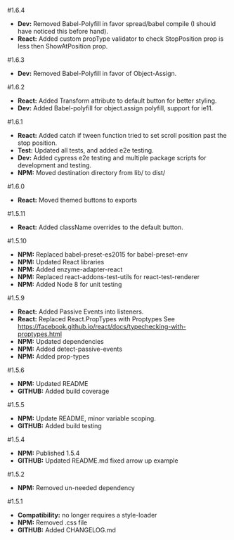 #1.6.4
* **Dev:** Removed Babel-Polyfill in favor spread/babel compile (I should have noticed this before hand).
* **React:** Added custom propType validator to check StopPosition prop is less then ShowAtPosition prop.

#1.6.3
* **Dev:** Removed Babel-Polyfill in favor of Object-Assign.

#1.6.2
* **React:** Added Transform attribute to default button for better styling.
* **Dev:** Added Babel-polyfill for object.assign polyfill, support for ie11.

#1.6.1
* **React:** Added catch if tween function tried to set scroll position past the stop position.
* **Test:** Updated all tests, and added e2e testing.
* **Dev:** Added cypress e2e testing and multiple package scripts for development and testing.
* **NPM:** Moved destination directory from lib/ to dist/

#1.6.0
* **React:** Moved themed buttons to exports

#1.5.11
* **React:** Added className overrides to the default button.

#1.5.10
* **NPM:** Replaced babel-preset-es2015 for babel-preset-env
* **NPM:** Updated React libraries
* **NPM:** Added enzyme-adapter-react
* **NPM:** Replaced react-addons-test-utils for react-test-renderer
* **NPM:** Added Node 8 for unit testing

#1.5.9

* **React:** Added Passive Events into listeners.
* **React:** Replaced React.PropTypes with Proptypes See https://facebook.github.io/react/docs/typechecking-with-proptypes.html
* **NPM:** Updated dependencies
* **NPM:** Added detect-passive-events
* **NPM:** Added prop-types

#1.5.6

* **NPM:** Updated README
* **GITHUB:** Added build coverage

#1.5.5

* **NPM:** Update README, minor variable scoping.
* **GITHUB:** Added build testing

#1.5.4

* **NPM:** Published 1.5.4
* **GITHUB:** Updated README.md fixed arrow up example

#1.5.2

* **NPM:** Removed un-needed dependency

#1.5.1

* **Compatibility:** no longer requires a style-loader
* **NPM:** Removed .css file
* **GITHUB:** Added CHANGELOG.md
